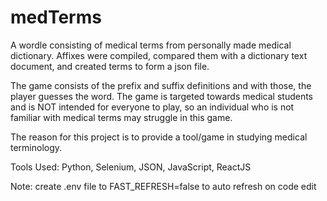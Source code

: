 # medTerms

A wordle consisting of medical terms from personally made medical dictionary. Affixes were compiled, compared them with a dictionary text document, and created terms to form a json file.

The game consists of the prefix and suffix definitions and with those, the player guesses the word. The game is targeted towards medical students and is NOT intended for everyone to play, so an individual who is not familiar with medical terms may struggle in this game.

The reason for this project is to provide a tool/game in studying medical terminology.

Tools Used: Python, Selenium, JSON, JavaScript, ReactJS

Note: create .env file to FAST_REFRESH=false to auto refresh on code edit
